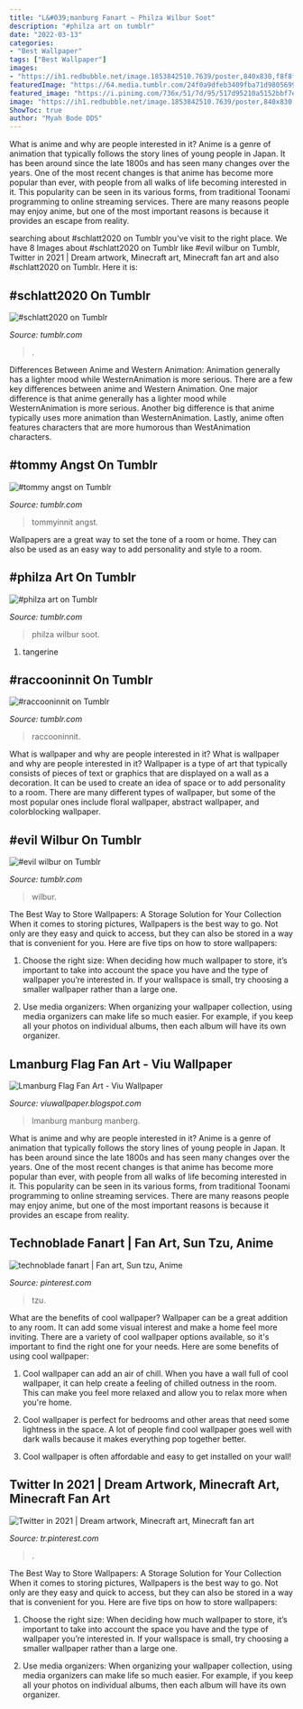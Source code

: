 ```yaml
---
title: "L&#039;manburg Fanart ~ Philza Wilbur Soot"
description: "#philza art on tumblr"
date: "2022-03-13"
categories:
- "Best Wallpaper"
tags: ["Best Wallpaper"]
images:
- "https://ih1.redbubble.net/image.1853842510.7639/poster,840x830,f8f8f8-pad,1000x1000,f8f8f8.jpg"
featuredImage: "https://64.media.tumblr.com/24f0a9dfeb3409fba71d9805699fde70/df32c5b6021f3849-3b/s2048x3072/70057d3bfcc90e51e1b3a1b75c5f55d4e411727d.png"
featured_image: "https://i.pinimg.com/736x/51/7d/95/517d95210a5152bbf7edfeec01ae9698.jpg"
image: "https://ih1.redbubble.net/image.1853842510.7639/poster,840x830,f8f8f8-pad,1000x1000,f8f8f8.jpg"
ShowToc: true
author: "Myah Bode DDS"
---
```



What is anime and why are people interested in it?
Anime is a genre of animation that typically follows the story lines of young people in Japan. It has been around since the late 1800s and has seen many changes over the years. One of the most recent changes is that anime has become more popular than ever, with people from all walks of life becoming interested in it. This popularity can be seen in its various forms, from traditional Toonami programming to online streaming services. There are many reasons people may enjoy anime, but one of the most important reasons is because it provides an escape from reality.

	

		
searching about #schlatt2020 on Tumblr you've visit to the right place. We have 8 Images about #schlatt2020 on Tumblr like #evil wilbur on Tumblr, Twitter in 2021 | Dream artwork, Minecraft art, Minecraft fan art and also #schlatt2020 on Tumblr. Here it is:
		
    
## #schlatt2020 On Tumblr

<img loading=lazy src="https://64.media.tumblr.com/3093da67ffe084f599be95cf9a9c79ac/517bb5190af788fb-09/s640x960/9532df5b2492423cce81082505b02a85f0c9c907.jpg" onerror="this.onerror=null;this.src='https://tse3.mm.bing.net/th?id=OIP.xJ_cPm5-vXTIgQEpcYDmDAHaFC&amp;pid=15.1';" alt="#schlatt2020 on Tumblr">

_Source: tumblr.com_

>. 

	

Differences Between Anime and Western Animation: Animation generally has a lighter mood while WesternAnimation is more serious.
There are a few key differences between anime and Western Animation. One major difference is that anime generally has a lighter mood while WesternAnimation is more serious. Another big difference is that anime typically uses more animation than WesternAnimation. Lastly, anime often features characters that are more humorous than WestAnimation characters.

    
## #tommy Angst On Tumblr

<img loading=lazy src="https://64.media.tumblr.com/038fb7409b6319aca92f2f8ab3851715/4f012dbd1c789d37-8d/s640x960/db8f1f337975af0fc1af8680371f87e73492a2a9.png" onerror="this.onerror=null;this.src='https://tse1.mm.bing.net/th?id=OIP.kr7WjXWoVZYD8t19AQ68JwHaI3&amp;pid=15.1';" alt="#tommy angst on Tumblr">

_Source: tumblr.com_

>tommyinnit angst. 

	

Wallpapers are a great way to set the tone of a room or home. They can also be used as an easy way to add personality and style to a room.

    
## #philza Art On Tumblr

<img loading=lazy src="https://64.media.tumblr.com/5da237f2f3340f2a596f75457cd0015b/798fa8e271e90f02-70/s640x960/303fbf02868c10ead29212fc0cac1934d2109367.png" onerror="this.onerror=null;this.src='https://tse3.mm.bing.net/th?id=OIP.-bVocCzMrCPpfW6ppybPagHaHa&amp;pid=15.1';" alt="#philza art on Tumblr">

_Source: tumblr.com_

>philza wilbur soot. 

	

1. tangerine 

    
## #raccooninnit On Tumblr

<img loading=lazy src="https://64.media.tumblr.com/24f0a9dfeb3409fba71d9805699fde70/df32c5b6021f3849-3b/s2048x3072/70057d3bfcc90e51e1b3a1b75c5f55d4e411727d.png" onerror="this.onerror=null;this.src='https://tse3.mm.bing.net/th?id=OIP.Zv64JrvaMQa6Sp8XDrVNzwHaJJ&amp;pid=15.1';" alt="#raccooninnit on Tumblr">

_Source: tumblr.com_

>raccooninnit. 

	

What is wallpaper and why are people interested in it?
What is wallpaper and why are people interested in it?
Wallpaper is a type of art that typically consists of pieces of text or graphics that are displayed on a wall as a decoration. It can be used to create an idea of space or to add personality to a room. There are many different types of wallpaper, but some of the most popular ones include floral wallpaper, abstract wallpaper, and colorblocking wallpaper.

    
## #evil Wilbur On Tumblr

<img loading=lazy src="https://64.media.tumblr.com/9ecd51a95ced91ac430eeeb9211fc3d9/74394462bb7974cb-9e/s2048x3072/8cb7991b56ff2495a35241b595474648e655e9f8.png" onerror="this.onerror=null;this.src='https://tse3.mm.bing.net/th?id=OIP.5FeYLAynRQgsAR3ZNqhXPQHaFj&amp;pid=15.1';" alt="#evil wilbur on Tumblr">

_Source: tumblr.com_

>wilbur. 

	

The Best Way to Store Wallpapers: A Storage Solution for Your Collection
When it comes to storing pictures, Wallpapers is the best way to go. Not only are they easy and quick to access, but they can also be stored in a way that is convenient for you. Here are five tips on how to store wallpapers:
1) Choose the right size: When deciding how much wallpaper to store, it’s important to take into account the space you have and the type of wallpaper you’re interested in. If your wallspace is small, try choosing a smaller wallpaper rather than a large one.

2) Use media organizers: When organizing your wallpaper collection, using media organizers can make life so much easier. For example, if you keep all your photos on individual albums, then each album will have its own organizer.

    
## Lmanburg Flag Fan Art - Viu Wallpaper

<img loading=lazy src="https://ih1.redbubble.net/image.1853842510.7639/poster,840x830,f8f8f8-pad,1000x1000,f8f8f8.jpg" onerror="this.onerror=null;this.src='https://tse3.mm.bing.net/th?id=OIP.sZRTnz3hb7I4jJD8RkgNMQHaHa&amp;pid=15.1';" alt="Lmanburg Flag Fan Art - Viu Wallpaper">

_Source: viuwallpaper.blogspot.com_

>lmanburg manburg manberg. 

	

What is anime and why are people interested in it?
Anime is a genre of animation that typically follows the story lines of young people in Japan. It has been around since the late 1800s and has seen many changes over the years. One of the most recent changes is that anime has become more popular than ever, with people from all walks of life becoming interested in it. This popularity can be seen in its various forms, from traditional Toonami programming to online streaming services. There are many reasons people may enjoy anime, but one of the most important reasons is because it provides an escape from reality.

    
## Technoblade Fanart | Fan Art, Sun Tzu, Anime

<img loading=lazy src="https://i.pinimg.com/736x/51/7d/95/517d95210a5152bbf7edfeec01ae9698.jpg" onerror="this.onerror=null;this.src='https://tse1.mm.bing.net/th?id=OIP.9iPwFgtaOKf8blLIULi4ZwHaFM&amp;pid=15.1';" alt="technoblade fanart | Fan art, Sun tzu, Anime">

_Source: pinterest.com_

>tzu. 

	

What are the benefits of cool wallpaper?
Wallpaper can be a great addition to any room. It can add some visual interest and make a home feel more inviting. There are a variety of cool wallpaper options available, so it's important to find the right one for your needs. Here are some benefits of using cool wallpaper: 
1. Cool wallpaper can add an air of chill. When you have a wall full of cool wallpaper, it can help create a feeling of chilled outness in the room. This can make you feel more relaxed and allow you to relax more when you're home. 

2. Cool wallpaper is perfect for bedrooms and other areas that need some lightness in the space. A lot of people find cool wallpaper goes well with dark walls because it makes everything pop together better. 

3. Cool wallpaper is often affordable and easy to get installed on your wall!

    
## Twitter In 2021 | Dream Artwork, Minecraft Art, Minecraft Fan Art

<img loading=lazy src="https://i.pinimg.com/736x/66/f3/af/66f3afd629d941155d3d8d63fa6bbfec.jpg" onerror="this.onerror=null;this.src='https://tse2.mm.bing.net/th?id=OIP.RF7Rh9JtA_OxTw3n9YKLrAHaHa&amp;pid=15.1';" alt="Twitter in 2021 | Dream artwork, Minecraft art, Minecraft fan art">

_Source: tr.pinterest.com_

>. 

	

The Best Way to Store Wallpapers: A Storage Solution for Your Collection
When it comes to storing pictures, Wallpapers is the best way to go. Not only are they easy and quick to access, but they can also be stored in a way that is convenient for you. Here are five tips on how to store wallpapers:
1) Choose the right size: When deciding how much wallpaper to store, it’s important to take into account the space you have and the type of wallpaper you’re interested in. If your wallspace is small, try choosing a smaller wallpaper rather than a large one.

2) Use media organizers: When organizing your wallpaper collection, using media organizers can make life so much easier. For example, if you keep all your photos on individual albums, then each album will have its own organizer.

